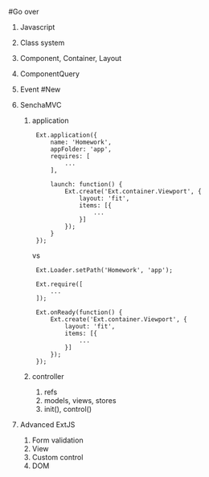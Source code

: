 #Go over
1. Javascript
1. Class system
1. Component, Container, Layout
1. ComponentQuery
1. Event
#New
1. SenchaMVC
	1. application

			Ext.application({
				name: 'Homework',
				appFolder: 'app',
				requires: [
					...
				],

				launch: function() {
					Ext.create('Ext.container.Viewport', {
						layout: 'fit',
						items: [{
							...
						}]
					});
				}
			});

		vs

			Ext.Loader.setPath('Homework', 'app');

			Ext.require([
				...
			]);

			Ext.onReady(function() {
				Ext.create('Ext.container.Viewport', {
					layout: 'fit',
					items: [{
						...
					}]
				});
			});

	1. controller
		1. refs
		1. models, views, stores
		1. init(), control()

1. Advanced ExtJS
	1. Form validation
	1. View
	1. Custom control
	1. DOM